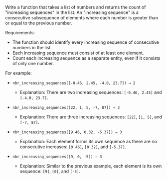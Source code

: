 Write a function that takes a list of numbers and returns the count of "increasing sequences" in the list. An "increasing sequence" is a consecutive subsequence of elements where each number is greater than or equal to the previous number.

Requirements:
- The function should identify every increasing sequence of consecutive numbers in the list.
- Each increasing sequence must consist of at least one element.
- Count each increasing sequence as a separate entity, even if it consists of only one number.

For example:
- `nbr_increasing_sequences([-0.46, 2.45, -4.0, 23.7]) → 2`
  - Explanation: There are two increasing sequences: `[-0.46, 2.45]` and `[-4.0, 23.7]`.

- `nbr_increasing_sequences([22, 1, 5, -7, 87]) → 3`
  - Explanation: There are three increasing sequences: `[22]`, `[1, 5]`, and `[-7, 87]`.

- `nbr_increasing_sequences([9.46, 0.32, -5.37]) → 3`
  - Explanation: Each element forms its own sequence as there are no consecutive increases: `[9.46]`, `[0.32]`, and `[-5.37]`.

- `nbr_increasing_sequences([9, 0, -5]) → 3`
  - Explanation: Similar to the previous example, each element is its own sequence: `[9]`, `[0]`, and `[-5]`.
